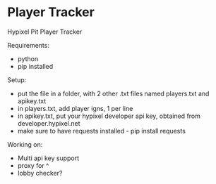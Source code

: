 # Player Tracker
Hypixel Pit Player Tracker

Requirements:
- python
- pip installed

Setup:
- put the file in a folder, with 2 other .txt files named players.txt and apikey.txt
- in players.txt, add player igns, 1 per line
- in apikey.txt, put your hypixel developer api key, obtained from developer.hypixel.net
- make sure to have requests installed - pip install requests

Working on:
- Multi api key support
- proxy for ^
- lobby checker? 
